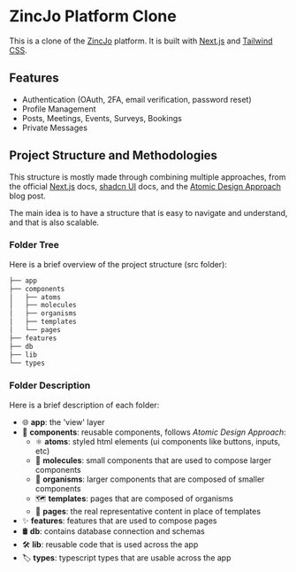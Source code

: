 # ZincJo Platform Clone
This is a clone of the [ZincJo](https://zinc.jo/) platform. It is built with [Next.js](https://nextjs.org/) and [Tailwind CSS](https://tailwindcss.com/).

## Features
- Authentication (OAuth, 2FA, email verification, password reset)
- Profile Management
- Posts, Meetings, Events, Surveys, Bookings
- Private Messages

## Project Structure and Methodologies
This structure is mostly made through combining multiple approaches, from the official [Next.js](https://nextjs.org/) docs, [shadcn UI](https://ui.shadcn.com/) docs, and the [Atomic Design Approach](https://bradfrost.com/blog/post/atomic-web-design/) blog post.



The main idea is to have a structure that is easy to navigate and understand, and that is also scalable. 

### Folder Tree
Here is a brief overview of the project structure (src folder):
```bash
├── app
├── components
│   ├── atoms
│   ├── molecules
│   ├── organisms
│   ├── templates
│   └── pages
├── features
├── db
├── lib
└── types
```
### Folder Description
Here is a brief description of each folder:
 - :globe_with_meridians: **app**: the 'view' layer
 - :jigsaw: **components**: reusable components, follows *Atomic Design Approach*:
   - :atom_symbol: **atoms**: styled html elements (ui components like buttons, inputs, etc)
   - :dna: **molecules**: small components that are used to compose larger components
   - :evergreen_tree: **organisms**: larger components that are composed of smaller components
   - :world_map: **templates**: pages that are composed of organisms
   - :page_facing_up: **pages**: the real representative content in place of templates
 - :sparkles: **features**: features that are used to compose pages
 - :oil_drum: **db**: contains database connection and schemas
 - :hammer_and_wrench: **lib**: reusable code that is used across the app
 - :label: **types**: typescript types that are usable across the app